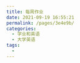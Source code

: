 ```yaml
---
title: 每周作业
date: 2021-09-19 16:55:21
permalink: /pages/3e4e9b/
categories:
  - 学业和英语
  - 大学英语
tags:
  - 
---
```

